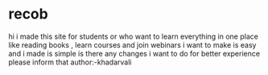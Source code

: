 # recob
hi i made this site for students or who want to learn everything in one place like reading books , learn courses and join webinars i want to make is easy and i made is simple is there any changes i want to do for better experience please inform that
author:-khadarvali
